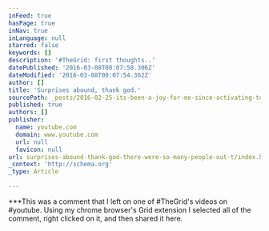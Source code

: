 ```yaml
---
inFeed: true
hasPage: true
inNav: true
inLanguage: null
starred: false
keywords: []
description: '#TheGrid: first thoughts..'
datePublished: '2016-03-08T00:07:58.306Z'
dateModified: '2016-03-08T00:07:54.362Z'
author: []
title: 'Surprises abound, thank god.'
sourcePath: _posts/2016-02-25-its-been-a-joy-for-me-since-activating-today-your-opinions.md
published: true
authors: []
publisher:
  name: youtube.com
  domain: www.youtube.com
  url: null
  favicon: null
url: surprises-abound-thank-god-there-were-so-many-people-out-t/index.html
_context: 'http://schema.org'
_type: Article

---
```

\*\*\*This was a comment that I left on one of \#TheGrid's videos on \#youtube. Using my chrome browser's Grid extension I selected all of the comment, right clicked on it, and then shared it here.